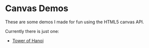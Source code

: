 # Canvas Demos
These are some demos I made for fun using the HTML5 canvas API.

Currently there is just one:
* [Tower of Hanoi](src/tower-of-hanoi/)
